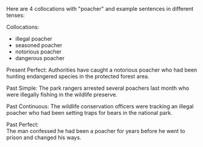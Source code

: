 Here are 4 collocations with "poacher" and example sentences in different tenses:

Collocations:

- illegal poacher
- seasoned poacher 
- notorious poacher
- dangerous poacher

Present Perfect: 
Authorities have caught a notorious poacher who had been hunting endangered species in the protected forest area.

Past Simple:
The park rangers arrested several poachers last month who were illegally fishing in the wildlife preserve.

Past Continuous: 
The wildlife conservation officers were tracking an illegal poacher who had been setting traps for bears in the national park.  

Past Perfect:  
The man confessed he had been a poacher for years before he went to prison and changed his ways.